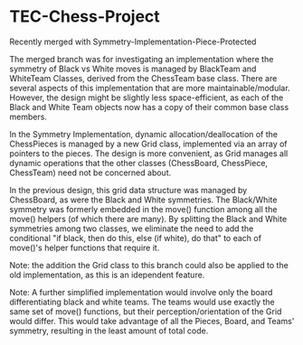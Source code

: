 # TEC-Chess-Project
 
Recently merged with Symmetry-Implementation-Piece-Protected
 
The merged branch was for investigating an implementation where the symmetry of Black vs White moves is managed by BlackTeam and WhiteTeam Classes, derived from the ChessTeam base class. There are several aspects of this implementation that are more maintainable/modular. However, the design might be slightly less space-efficient, as each of the Black and White Team objects now has a copy of their common base class members.

In the Symmetry Implementation, dynamic allocation/deallocation of the ChessPieces is managed by a new Grid class, implemented via an array of pointers to the pieces. The design is more convenient, as Grid manages all dynamic operations that the other classes (ChessBoard, ChessPiece, ChessTeam) need not be concerned about.  

In the previous design, this grid data structure was managed by ChessBoard, as were the Black and White symmetries. The Black/White symmetry was formerly embedded in the move() function among all the move() helpers (of which there are many). By splitting the Black and White symmetries among two classes, we eliminate the need to add the conditional "if black, then do this, else (if white), do that" to each of move()'s helper functions that require it.

Note: the addition the Grid class to this branch could also be applied to the old implementation, as this is an idependent feature.

Note: A further simplified implementation would involve only the board differentiating black and white teams. The teams would use exactly the same set of move() functions, but their perception/orientation of the Grid would differ. This would take advantage of all the Pieces, Board, and Teams' symmetry, resulting in the least amount of total code.   

